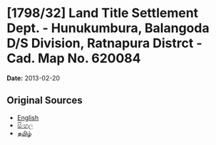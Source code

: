 # [1798/32] Land Title Settlement Dept. - Hunukumbura, Balangoda D/S Division, Ratnapura Distrct - Cad. Map No. 620084

**Date:** 2013-02-20

## Original Sources

- [English](https://documents.gov.lk/view/extra-gazettes/2013/2/1798-32_E.pdf)
- [සිංහල](https://documents.gov.lk/view/extra-gazettes/2013/2/1798-32_S.pdf)
- [தமிழ்](https://documents.gov.lk/view/extra-gazettes/2013/2/1798-32_T.pdf)
